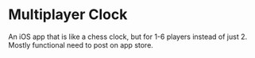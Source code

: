 # Multiplayer Clock
An iOS app that is like a chess clock, but for 1-6 players instead of just 2. Mostly functional need to post on app store.
